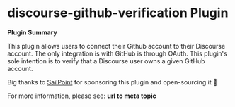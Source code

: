 # **discourse-github-verification** Plugin

**Plugin Summary**

This plugin allows users to connect their Github account to their Discourse account. The only integration is with GitHub is through OAuth. This plugin's sole intention is to verify that a Discourse user owns a given GitHub account.

Big thanks to [SailPoint](https://www.sailpoint.com/) for sponsoring this plugin and open-sourcing it :tada:

For more information, please see: **url to meta topic**
